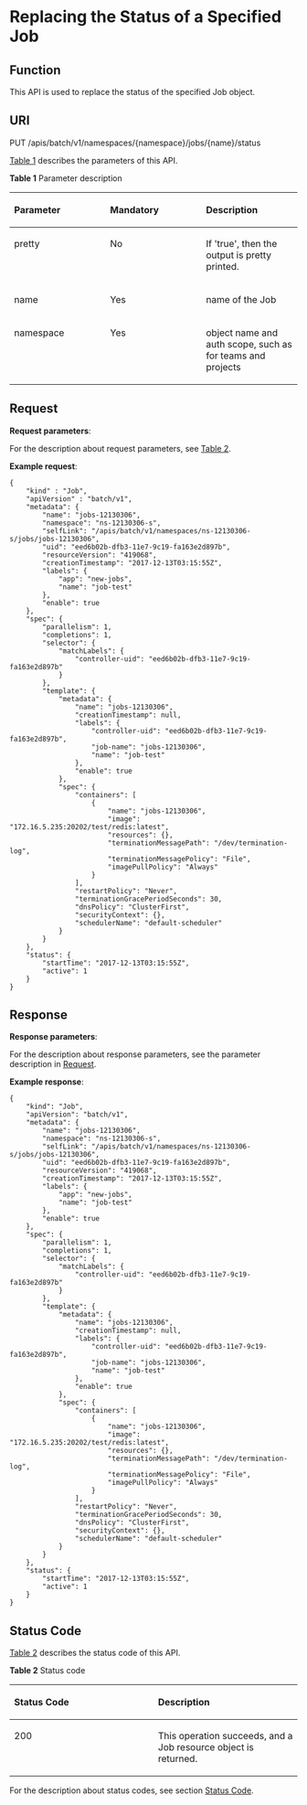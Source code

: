 # Replacing the Status of a Specified Job<a name="cce_02_0163"></a>

## Function<a name="section43760555"></a>

This API is used to replace the status of the specified Job object.

## URI<a name="section58300681"></a>

PUT /apis/batch/v1/namespaces/\{namespace\}/jobs/\{name\}/status

[Table 1](#d0e41971)  describes the parameters of this API.

**Table  1**  Parameter description

<a name="d0e41971"></a>
<table><thead align="left"><tr id="row14601642"><th class="cellrowborder" valign="top" width="33.33333333333333%" id="mcps1.2.4.1.1"><p id="p65652297517"><a name="p65652297517"></a><a name="p65652297517"></a>Parameter</p>
</th>
<th class="cellrowborder" valign="top" width="33.33333333333333%" id="mcps1.2.4.1.2"><p id="p165661629135114"><a name="p165661629135114"></a><a name="p165661629135114"></a>Mandatory</p>
</th>
<th class="cellrowborder" valign="top" width="33.33333333333333%" id="mcps1.2.4.1.3"><p id="p14567629115114"><a name="p14567629115114"></a><a name="p14567629115114"></a>Description</p>
</th>
</tr>
</thead>
<tbody><tr id="row13608105"><td class="cellrowborder" valign="top" width="33.33333333333333%" headers="mcps1.2.4.1.1 "><p id="p43041563"><a name="p43041563"></a><a name="p43041563"></a>pretty</p>
</td>
<td class="cellrowborder" valign="top" width="33.33333333333333%" headers="mcps1.2.4.1.2 "><p id="p63814603"><a name="p63814603"></a><a name="p63814603"></a>No</p>
</td>
<td class="cellrowborder" valign="top" width="33.33333333333333%" headers="mcps1.2.4.1.3 "><p id="p1600372"><a name="p1600372"></a><a name="p1600372"></a>If 'true', then the output is pretty printed.</p>
</td>
</tr>
<tr id="row27655246"><td class="cellrowborder" valign="top" width="33.33333333333333%" headers="mcps1.2.4.1.1 "><p id="p25820581"><a name="p25820581"></a><a name="p25820581"></a>name</p>
</td>
<td class="cellrowborder" valign="top" width="33.33333333333333%" headers="mcps1.2.4.1.2 "><p id="p11092289"><a name="p11092289"></a><a name="p11092289"></a>Yes</p>
</td>
<td class="cellrowborder" valign="top" width="33.33333333333333%" headers="mcps1.2.4.1.3 "><p id="p26060242"><a name="p26060242"></a><a name="p26060242"></a>name of the Job</p>
</td>
</tr>
<tr id="row14161658121016"><td class="cellrowborder" valign="top" width="33.33333333333333%" headers="mcps1.2.4.1.1 "><p id="p6108613"><a name="p6108613"></a><a name="p6108613"></a>namespace</p>
</td>
<td class="cellrowborder" valign="top" width="33.33333333333333%" headers="mcps1.2.4.1.2 "><p id="p25035657"><a name="p25035657"></a><a name="p25035657"></a>Yes</p>
</td>
<td class="cellrowborder" valign="top" width="33.33333333333333%" headers="mcps1.2.4.1.3 "><p id="p14622300"><a name="p14622300"></a><a name="p14622300"></a>object name and auth scope, such as for teams and projects</p>
</td>
</tr>
</tbody>
</table>

## Request<a name="d0e42020"></a>

**Request parameters**:

For the description about request parameters, see  [Table 2](creating-a-job.md#table8040885).

**Example request**:

```
{
    "kind" : "Job",
    "apiVersion" : "batch/v1",
    "metadata": {
        "name": "jobs-12130306",
        "namespace": "ns-12130306-s",
        "selfLink": "/apis/batch/v1/namespaces/ns-12130306-s/jobs/jobs-12130306",
        "uid": "eed6b02b-dfb3-11e7-9c19-fa163e2d897b",
        "resourceVersion": "419068",
        "creationTimestamp": "2017-12-13T03:15:55Z",
        "labels": {
            "app": "new-jobs",
            "name": "job-test"
        },
        "enable": true
    },
    "spec": {
        "parallelism": 1,
        "completions": 1,
        "selector": {
            "matchLabels": {
                "controller-uid": "eed6b02b-dfb3-11e7-9c19-fa163e2d897b"
            }
        },
        "template": {
            "metadata": {
                "name": "jobs-12130306",
                "creationTimestamp": null,
                "labels": {
                    "controller-uid": "eed6b02b-dfb3-11e7-9c19-fa163e2d897b",
                    "job-name": "jobs-12130306",
                    "name": "job-test"
                },
                "enable": true
            },
            "spec": {
                "containers": [
                    {
                        "name": "jobs-12130306",
                        "image": "172.16.5.235:20202/test/redis:latest",
                        "resources": {},
                        "terminationMessagePath": "/dev/termination-log",
                        "terminationMessagePolicy": "File",
                        "imagePullPolicy": "Always"
                    }
                ],
                "restartPolicy": "Never",
                "terminationGracePeriodSeconds": 30,
                "dnsPolicy": "ClusterFirst",
                "securityContext": {},
                "schedulerName": "default-scheduler"
            }
        }
    },
    "status": {
        "startTime": "2017-12-13T03:15:55Z",
        "active": 1
    }
}
```

## Response<a name="section24734697"></a>

**Response parameters**:

For the description about response parameters, see the parameter description in  [Request](#d0e42020).

**Example response**:

```
{
    "kind": "Job",
    "apiVersion": "batch/v1",
    "metadata": {
        "name": "jobs-12130306",
        "namespace": "ns-12130306-s",
        "selfLink": "/apis/batch/v1/namespaces/ns-12130306-s/jobs/jobs-12130306",
        "uid": "eed6b02b-dfb3-11e7-9c19-fa163e2d897b",
        "resourceVersion": "419068",
        "creationTimestamp": "2017-12-13T03:15:55Z",
        "labels": {
            "app": "new-jobs",
            "name": "job-test"
        },
        "enable": true
    },
    "spec": {
        "parallelism": 1,
        "completions": 1,
        "selector": {
            "matchLabels": {
                "controller-uid": "eed6b02b-dfb3-11e7-9c19-fa163e2d897b"
            }
        },
        "template": {
            "metadata": {
                "name": "jobs-12130306",
                "creationTimestamp": null,
                "labels": {
                    "controller-uid": "eed6b02b-dfb3-11e7-9c19-fa163e2d897b",
                    "job-name": "jobs-12130306",
                    "name": "job-test"
                },
                "enable": true
            },
            "spec": {
                "containers": [
                    {
                        "name": "jobs-12130306",
                        "image": "172.16.5.235:20202/test/redis:latest",
                        "resources": {},
                        "terminationMessagePath": "/dev/termination-log",
                        "terminationMessagePolicy": "File",
                        "imagePullPolicy": "Always"
                    }
                ],
                "restartPolicy": "Never",
                "terminationGracePeriodSeconds": 30,
                "dnsPolicy": "ClusterFirst",
                "securityContext": {},
                "schedulerName": "default-scheduler"
            }
        }
    },
    "status": {
        "startTime": "2017-12-13T03:15:55Z",
        "active": 1
    }
}
```

## Status Code<a name="section21285686"></a>

[Table 2](#d0e42063)  describes the status code of this API.

**Table  2**  Status code

<a name="d0e42063"></a>
<table><thead align="left"><tr id="row47812724"><th class="cellrowborder" valign="top" width="50%" id="mcps1.2.3.1.1"><p id="p51992856"><a name="p51992856"></a><a name="p51992856"></a>Status Code</p>
</th>
<th class="cellrowborder" valign="top" width="50%" id="mcps1.2.3.1.2"><p id="p50671784"><a name="p50671784"></a><a name="p50671784"></a>Description</p>
</th>
</tr>
</thead>
<tbody><tr id="row11627434"><td class="cellrowborder" valign="top" width="50%" headers="mcps1.2.3.1.1 "><p id="p266578"><a name="p266578"></a><a name="p266578"></a>200</p>
</td>
<td class="cellrowborder" valign="top" width="50%" headers="mcps1.2.3.1.2 "><p id="p21592892"><a name="p21592892"></a><a name="p21592892"></a>This operation succeeds, and a Job resource object is returned.</p>
</td>
</tr>
</tbody>
</table>

For the description about status codes, see section  [Status Code](status-code.md).

